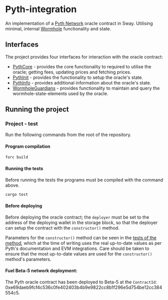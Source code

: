 # Pyth-integration

An implementation of a [Pyth Network](https://pyth.network/) oracle contract in Sway. Utilising minimal, internal [Wormhole](https://docs.wormhole.com/wormhole/) functionality and state.

## Interfaces

The project provides four interfaces for interaction with the oracle contract:

- [PythCore](./pyth-interface/src/interface.sw#L24) - provides the core functionality to required to utilise the oracle; getting fees, updating prices and fetching prices.
- [PythInit](./pyth-interface/src/interface.sw#L263) - provides the functionality to setup the oracle's state.
- [PythInfo](./pyth-interface/src/interface.sw#L277) - provides additional information about the oracle's state.
- [WormholeGuardians](./pyth-interface/src/interface.sw#L308) - provides functionality to maintain and query the wormhole-state-elements used by the oracle.

## Running the project

### Project - test

Run the following commands from the root of the repository.

#### Program compilation

```bash
forc build
```

#### Running the tests

Before running the tests the programs must be compiled with the command above.

```bash
cargo test
```

#### Before deploying

Before deploying the oracle contract; the `deployer` must be set to the address of the deploying wallet in the storage block, so that the deployer can setup the contract with the `constructor()` method.

Parameters for the `constructor()` method can be seen in the [tests of the method](./tests/utils/interface/pyth_init.rs#L7), which at the time of writing uses the real up-to-date values as per Pyth's documentation and EVM integrations. Care should be taken to ensure that the most up-to-date values are used for the `constructor()` method's parameters.

#### Fuel Beta-5 network deployment:

The Pyth oracle contract has been deployed to Beta-5 at the `ContractId`: 0xe69daeb9fcf4c536c0fe402403b4b9e9822cc8b1f296e5d754be12cc384554c5.
